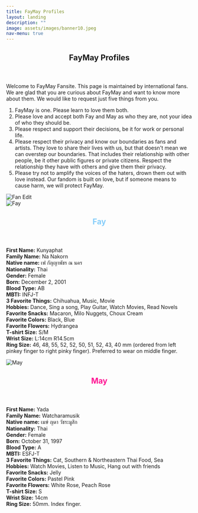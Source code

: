 ```yaml
---
title: FayMay Profiles
layout: landing
description: ""
image: assets/images/banner10.jpeg
nav-menu: true
---
```


<!-- Main -->
<div id="main">
    <section id="one">
        <div class="inner">
            <header class="major">
                <h2><span class="translate">FayMay Profiles</span></h2>
            </header>
            <p><span class="translate">Welcome to FayMay Fansite. This page is maintained by international fans. We are glad that you are curious about FayMay and want to know more about them. We would like to request just five things from you.</span></p>
            <ol>
                <li><span class="translate">FayMay is one. Please learn to love them both.</span></li>
                <li><span class="translate">Please love and accept both Fay and May as who they are, not your idea of who they should be.</span></li>
                <li><span class="translate">Please respect and support their decisions, be it for work or personal life.</span></li>
                <li><span class="translate">Please respect their privacy and know our boundaries as fans and artists. They love to share their lives with us, but that doesn't mean we can overstep our boundaries. That includes their relationship with other people, be it other public figures or private citizens. Respect the relationship they have with others and give them their privacy.</span></li>
                <li><span class="translate">Please try not to amplify the voices of the haters, drown them out with love instead. Our fandom is built on love, but if someone means to cause harm, we will protect FayMay.</span></li>
            </ol>
        </div>
    </section>
    <section id="two" class="spotlights">
        <section>
            <div class="image">
                <img src="{{ 'assets/images/fmprofileimg.jpeg' | relative_url }}" alt="Fan Edit" data-position="top center"  >
            </div>
        </section>
	</section>
    <section id="three" class="spotlights">
        <section>
            <div class="image">
                <img src="{{ 'assets/images/fayofficial.jpeg' | relative_url }}" alt="Fay" data-position="top center">
            </div>
            <div class="content">
                <div class="inner">
                    <header class="major">
                        <h2 style="color: #87CEFA;"><span class="translate">Fay</span></h2>
                    </header>
                    <p>
                        <strong>First Name:</strong> <span class="translate">Kunyaphat</span><br>
                        <strong>Family Name:</strong> <span class="translate">Na Nakorn</span><br>
                        <strong>Native name:</strong> <span class="translate">เฟ กัญญาพัชร ณ นคร</span><br>
                        <strong>Nationality:</strong> <span class="translate">Thai</span><br>
                        <strong>Gender:</strong> <span class="translate">Female</span><br>
                        <strong>Born:</strong> <span class="translate">December 2, 2001</span><br>
                        <strong>Blood Type:</strong> <span class="translate">AB</span><br>
                        <strong>MBTI:</strong> <span class="translate">INFJ-T</span><br>
                        <strong>3 Favorite Things:</strong> <span class="translate">Chihuahua, Music, Movie</span><br>
                        <strong>Hobbies:</strong> <span class="translate">Dance, Sing a song, Play Guitar, Watch Movies, Read Novels</span><br>
                        <strong>Favorite Snacks:</strong> <span class="translate">Macaron, Milo Nuggets, Choux Cream</span><br>
                        <strong>Favorite Colors:</strong> <span class="translate">Black, Blue</span><br>
                        <strong>Favorite Flowers:</strong> <span class="translate">Hydrangea</span><br>
                        <strong>T-shirt Size:</strong> <span class="translate">S/M</span><br>
                        <strong>Wrist Size:</strong> <span class="translate">L:14cm R14.5cm</span><br>
                        <strong>Ring Size:</strong> <span class="translate">46, 48, 55, 52, 52, 50, 51, 52, 43, 40 mm (ordered from left pinkey finger to right pinky finger). Preferred to wear on middle finger.</span>
                    </p>
                </div>
            </div>
        </section>
        <section>
            <div class="image">
                <img src="{{ 'assets/images/mayofficial.jpeg' | relative_url }}" alt="May" data-position="top center">
            </div>
            <div class="content">
                <div class="inner">
                    <header class="major">
                        <h2 style="color: #FF1493;"><span class="translate">May</span></h2>
                    </header>
                    <p>
                        <strong>First Name:</strong> <span class="translate">Yada</span><br>
                        <strong>Family Name:</strong> <span class="translate">Watcharamusik</span><br>
                        <strong>Native name:</strong> <span class="translate">เมษ์ ญดา วัชระมูสิก</span><br>
                        <strong>Nationality:</strong> <span class="translate">Thai</span><br>
                        <strong>Gender:</strong> <span class="translate">Female</span><br>
                        <strong>Born:</strong> <span class="translate">October 31, 1997</span><br>
                        <strong>Blood Type:</strong> <span class="translate">A</span><br>
                        <strong>MBTI:</strong> <span class="translate">ESFJ-T</span><br>
                        <strong>3 Favorite Things:</strong> <span class="translate">Cat, Southern & Northeastern Thai Food, Sea</span><br>
                        <strong>Hobbies:</strong> <span class="translate">Watch Movies, Listen to Music, Hang out with friends</span><br>
                        <strong>Favorite Snacks:</strong> <span class="translate">Jelly</span><br>
                        <strong>Favorite Colors:</strong> <span class="translate">Pastel Pink</span><br>
                        <strong>Favorite Flowers:</strong> <span class="translate">White Rose, Peach Rose</span><br>
                        <strong>T-shirt Size:</strong> <span class="translate">S</span><br>
                        <strong>Wrist Size:</strong> <span class="translate">14cm</span><br>
                        <strong>Ring Size:</strong> <span class="translate">50mm. Index finger.</span>
                    </p>
                </div>
            </div>
        </section>
    </section>
</div>